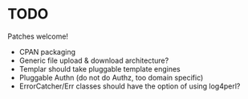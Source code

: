 TODO
====

Patches welcome!

* CPAN packaging
* Generic file upload & download architecture?
* Templar should take pluggable template engines
* Pluggable Authn (do not do Authz, too domain specific)
* ErrorCatcher/Err classes should have the option of using log4perl?

